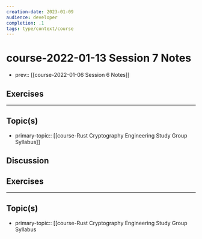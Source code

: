 ```yaml
---
creation-date: 2023-01-09
audience: developer
completion: .1
tags: type/context/course
---
```

# course-2022-01-13 Session 7 Notes
- prev:: [[course-2022-01-06 Session 6 Notes]]

## Exercises
---
## Topic(s)
- primary-topic:: [[course-Rust Cryptography Engineering Study Group Syllabus]]
## Discussion


## Exercises

---
## Topic(s)
- primary-topic:: [[course-Rust Cryptography Engineering Study Group Syllabus